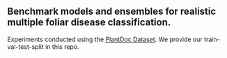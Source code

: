 ## Benchmark models and ensembles for realistic multiple foliar disease classification.

Experiments conducted using the [PlantDoc Dataset](https://github.com/pratikkayal/PlantDoc-Dataset). We provide our train-val-test-split in this repo. 


